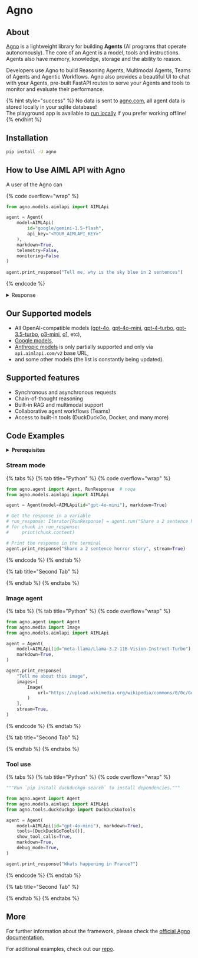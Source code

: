 # Agno

## About

[Agno](https://app.agno.com/) is a lightweight library for building **Agents** (AI programs that operate autonomously).  The core of an Agent is a model, tools and instructions. Agents also have memory, knowledge, storage and the ability to reason.

Developers use Agno to build Reasoning Agents, Multimodal Agents, Teams of Agents and Agentic Workflows. Agno also provides a beautiful UI to chat with your Agents, pre-built FastAPI routes to serve your Agents and tools to monitor and evaluate their performance.

{% hint style="success" %}
No data is sent to [agno.com](https://app.agno.com), all agent data is stored locally in your sqlite database! \
The playground app is available to [run locally](https://docs.agno.com/introduction/playground) if you prefer working offline!
{% endhint %}

## Installation

```sh
pip install -U agno
```

## How to Use AIML API with Agno

A user of the Agno can&#x20;

{% code overflow="wrap" %}
```python
from agno.models.aimlapi import AIMLApi

agent = Agent(
    model=AIMLApi(
        id="google/gemini-1.5-flash", 
        api_key="<YOUR_AIMLAPI_KEY>"
    ), 
    markdown=True, 
    telemetry=False, 
    monitoring=False
)
    
agent.print_response("Tell me, why is the sky blue in 2 sentences")
```
{% endcode %}

<details>

<summary>Response</summary>

```
┌─ Message ───────────────────────────────────────────────────────────────────┐
│                                                                             │
│ Tell me, why is the sky blue in 2 sentences                                 │
│                                                                             │
└─────────────────────────────────────────────────────────────────────────────┘
┌─ Response (2.5s) ───────────────────────────────────────────────────────────┐
│                                                                             │
│ The sky appears blue due to a phenomenon called Rayleigh scattering.  This  │
│ scattering effect preferentially disperses shorter wavelengths of light,    │
│ such as blue and violet, more than longer wavelengths like red and orange.  │
│                                                                             │
└─────────────────────────────────────────────────────────────────────────────┘
```

</details>



## **Our Supported models**

* All OpenAI-compatible models ([gpt-4o](../api-references/text-models-llm/OpenAI/gpt-4o.md), [gpt-4o-mini](../api-references/text-models-llm/OpenAI/gpt-4o-mini.md), [gpt-4-turbo](../api-references/text-models-llm/OpenAI/gpt-4-turbo.md), [gpt-3.5-turbo](../api-references/text-models-llm/OpenAI/gpt-3.5-turbo.md), [o3-mini](../api-references/text-models-llm/OpenAI/o3-mini.md), [o1](../api-references/text-models-llm/OpenAI/o1.md), etc),
* [Google models](../api-references/text-models-llm/Google/),
* [Anthropic models](../api-references/text-models-llm/Anthropic/) is only partially supported and only via `api.aimlapi.com/v2` base URL,
* and some other models (the list is constantly being updated).

## **Supported features**

* Synchronous and asynchronous requests
* Chain-of-thought reasoning
* Built-in RAG and multimodal support
* Collaborative agent workflows (Teams)
* Access to built-in tools (DuckDuckGo, Docker, and many more)

## Code Examples

<details>

<summary><strong>Prerequisites</strong></summary>

1\. Create and activate a virtual environment

```bash
python3 -m venv ~/.venvs/aienv
source ~/.venvs/aienv/bin/activate
```

2\. Export your [AIMLAPI\_API\_KEY](https://aimlapi.com/app/keys)

```bash
export AIMLAPI_API_KEY=***
```

3\. Install libraries

```bash
pip install -U openai duckduckgo-search duckdb yfinance agno
```

</details>

### Stream mode

{% tabs %}
{% tab title="Python" %}
{% code overflow="wrap" %}
```python
from agno.agent import Agent, RunResponse  # noqa
from agno.models.aimlapi import AIMLApi

agent = Agent(model=AIMLApi(id="gpt-4o-mini"), markdown=True)

# Get the response in a variable
# run_response: Iterator[RunResponse] = agent.run("Share a 2 sentence horror story", stream=True)
# for chunk in run_response:
#     print(chunk.content)

# Print the response in the terminal
agent.print_response("Share a 2 sentence horror story", stream=True)
```
{% endcode %}
{% endtab %}

{% tab title="Second Tab" %}

{% endtab %}
{% endtabs %}

### Image agent

{% tabs %}
{% tab title="Python" %}
{% code overflow="wrap" %}
```python
from agno.agent import Agent
from agno.media import Image
from agno.models.aimlapi import AIMLApi

agent = Agent(
    model=AIMLApi(id="meta-llama/Llama-3.2-11B-Vision-Instruct-Turbo"),
    markdown=True,
)

agent.print_response(
    "Tell me about this image",
    images=[
        Image(
            url="https://upload.wikimedia.org/wikipedia/commons/0/0c/GoldenGateBridge-001.jpg"
        )
    ],
    stream=True,
)
```
{% endcode %}
{% endtab %}

{% tab title="Second Tab" %}

{% endtab %}
{% endtabs %}

### Tool use

{% tabs %}
{% tab title="Python" %}
{% code overflow="wrap" %}
```python
"""Run `pip install duckduckgo-search` to install dependencies."""

from agno.agent import Agent
from agno.models.aimlapi import AIMLApi
from agno.tools.duckduckgo import DuckDuckGoTools

agent = Agent(
    model=AIMLApi(id="gpt-4o-mini"), markdown=True),
    tools=[DuckDuckGoTools()],
    show_tool_calls=True,
    markdown=True,
    debug_mode=True,
)

agent.print_response("Whats happening in France?")
```
{% endcode %}
{% endtab %}

{% tab title="Second Tab" %}

{% endtab %}
{% endtabs %}

## More

For further information about the framework, please check the [official Agno documentation.](https://docs.agno.com/introduction)

For additional examples, check out our [repo](https://github.com/D1m7asis/agno-aimlapi/tree/63522cb6c302f88d7a40ab734ee037ca8dc73d23/cookbook/models/aimlapi).
